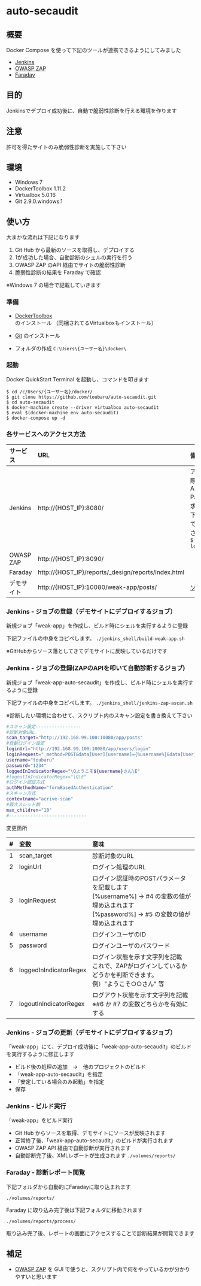 # auto-secaudit

## 概要

Docker Compose を使って下記のツールが連携できるようにしてみました

- [Jenkins](https://hub.docker.com/_/jenkins/)
- [OWASP ZAP](https://hub.docker.com/r/owasp/zap2docker-stable/)
- [Faraday](https://hub.docker.com/r/infobyte/faraday/)

## 目的

Jenkinsでデプロイ成功後に、自動で脆弱性診断を行える環境を作ります

## 注意

許可を得たサイトのみ脆弱性診断を実施して下さい

## 環境

- Windows 7
- DockerToolbox 1.11.2
- Virtualbox 5.0.16
- Git 2.9.0.windows.1

## 使い方

大まかな流れは下記になります

1. Git Hub から最新のソースを取得し、デプロイする
2. 1が成功した場合、自動診断のシェルの実行を行う
3. OWASP ZAP のAPI 経由でサイトの脆弱性診断
4. 脆弱性診断の結果を Faraday で確認

※Windows 7 の場合で記載していきます

### 準備

- [DockerToolbox](https://www.docker.com/products/docker-toolbox) のインストール
（同梱されてるVirtualboxもインストール）

- [Git](https://git-for-windows.github.io/) のインストール

- フォルダの作成 `C:\Users\{ユーザー名}\docker\`

### 起動

Docker QuickStart Terminal を起動し、コマンドを叩きます

```
$ cd /c/Users/{ユーザー名}/docker/
$ git clone https://github.com/toubaru/auto-secaudit.git
$ cd auto-secaudit
$ docker-machine create --driver virtualbox auto-secaudit
$ eval $(docker-machine env auto-secaudit)
$ docker-compose up -d
```

### 各サービスへのアクセス方法

| サービス       | URL                                                                         | 備考                            |
|:--------------|:-------------------------------------------------------------|:--------------------------|
| Jenkins        | http://{HOST_IP}:8080/                                           | アクセスする際、Administrator Password が<br/>求められたら下記コマンドで入手して下さい<br/>`$ docker logs jenkins` |
| OWASP ZAP | http://{HOST_IP}:8090/                                           |  |
| Faraday       | http://{HOST_IP}/reports/_design/reports/index.html |  |
| デモサイト    | http://{HOST_IP}:10080/weak-app/posts/                 | [ソース](https://github.com/toubaru/weak-app) |

### Jenkins - ジョブの登録（デモサイトにデプロイするジョブ）

新規ジョブ「weak-app」を作成し、ビルド時にシェルを実行するように登録

下記ファイルの中身をコピペします。
`./jenkins_shell/build-weak-app.sh`

※GitHubからソース落としてきてデモサイトに反映しているだけです

### Jenkins - ジョブの登録(ZAPのAPIを叩いて自動診断するジョブ)

新規ジョブ「weak-app-auto-secaudit」を作成し、ビルド時にシェルを実行するように登録

下記ファイルの中身をコピペします。
`./jenkins_shell/jenkins-zap-ascan.sh`

※診断したい環境に合わせて、スクリプト内のスキャン設定を書き換えて下さい

```bash
#スキャン設定-----------------
#診断対象URL
scan_target="http://192.168.99.100:10080/app/posts"
#自動ログイン設定
loginUrl="http://192.168.99.100:10080/app/users/login"
loginRequest="_method=POST&data[User][username]={%username%}&data[User][password]={%password%}"
username="toubaru"
password="1234"
loggedInIndicatorRegex="\Qようこそ${username}さん\E"
#logoutInIndicatorRegex="\Q\E"
#ログイン認証方式
authMethodName="formBasedAuthentication"
#スキャン方式
contextname="acrive-scan"
#最大スレッド数
max_children="10"
#-----------------------------
```

変更箇所

| #   | 変数         | 意味  |
| :-- |:-----------|:------------|
| 1 | scan_target   | 診断対象のURL |
| 2 | loginUrl         | ログイン処理のURL |
| 3 | loginRequest  | ログイン認証時のPOSTパラメータを記載します<br/>[%username%] -> #4 の変数の値が埋め込まれます<br/>[%password%]  -> #5 の変数の値が埋め込まれます|
| 4 | username      | ログインユーザのID |
| 5 | password      | ログインユーザのパスワード |
| 6 | loggedInIndicatorRegex | ログイン状態を示す文字列を記載<br/>これで、ZAPがログインしているかどうかを判断できます。<br/>例）"ようこそ○○さん" 等|
| 7 | logoutInIndicatorRegex | ログアウト状態を示す文字列を記載<br/>※#6 か #7 の変数どちらかを有効にする |

### Jenkins - ジョブの更新（デモサイトにデプロイするジョブ）

「weak-app」にて、デプロイ成功後に「weak-app-auto-secaudit」のビルドを実行するように修正します

- ビルド後の処理の追加　→　他のプロジェクトのビルド
- 「weak-app-auto-secaudit」を指定
- 「安定している場合のみ起動」を指定
- 保存

### Jenkins - ビルド実行

「weak-app」をビルド実行

- Git Hub からソースを取得、デモサイトにソースが反映されます
- 正常終了後、「weak-app-auto-secaudit」のビルドが実行されます
- OWASP ZAP API 経由で自動診断が実行されます
- 自動診断完了後、XMLレポートが生成されます
`./volumes/reports/`

###  Faraday - 診断レポート閲覧

下記フォルダから自動的にFaradayに取り込まれます

`./volumes/reports/`

Faraday に取り込み完了後は下記フォルダに移動されます

`./volumes/reports/process/`

取り込み完了後、レポートの画面にアクセスすることで診断結果が閲覧できます

## 補足

- [OWASP ZAP](https://www.owasp.org/index.php/OWASP_Zed_Attack_Proxy_Project) を GUI で使うと、スクリプト内で何をやっているかが分かりやすいと思います
